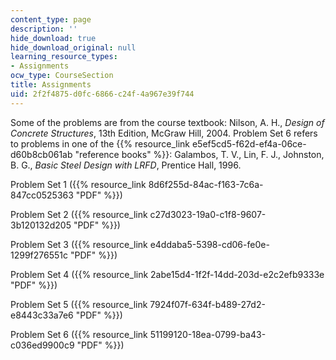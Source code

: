 ```yaml
---
content_type: page
description: ''
hide_download: true
hide_download_original: null
learning_resource_types:
- Assignments
ocw_type: CourseSection
title: Assignments
uid: 2f2f4875-d0fc-6866-c24f-4a967e39f744
---
```


Some of the problems are from the course textbook: Nilson, A. H., _Design of Concrete Structures_, 13th Edition, McGraw Hill, 2004. Problem Set 6 refers to problems in one of the {{% resource_link e5ef5cd5-f62d-ef4a-06ce-d60b8cb061ab "reference books" %}}: Galambos, T. V., Lin, F. J., Johnston, B. G., _Basic Steel Design with LRFD_, Prentice Hall, 1996.

Problem Set 1 ({{% resource_link 8d6f255d-84ac-f163-7c6a-847cc0525363 "PDF" %}})

Problem Set 2 ({{% resource_link c27d3023-19a0-c1f8-9607-3b120132d205 "PDF" %}})

Problem Set 3 ({{% resource_link e4ddaba5-5398-cd06-fe0e-1299f276551c "PDF" %}})

Problem Set 4 ({{% resource_link 2abe15d4-1f2f-14dd-203d-e2c2efb9333e "PDF" %}})

Problem Set 5 ({{% resource_link 7924f07f-634f-b489-27d2-e8443c33a7e6 "PDF" %}})

Problem Set 6 ({{% resource_link 51199120-18ea-0799-ba43-c036ed9900c9 "PDF" %}})